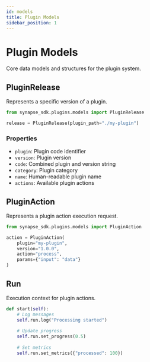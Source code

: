 ```yaml
---
id: models
title: Plugin Models
sidebar_position: 1
---
```


# Plugin Models

Core data models and structures for the plugin system.

## PluginRelease

Represents a specific version of a plugin.

```python
from synapse_sdk.plugins.models import PluginRelease

release = PluginRelease(plugin_path="./my-plugin")
```

### Properties

- `plugin`: Plugin code identifier
- `version`: Plugin version
- `code`: Combined plugin and version string
- `category`: Plugin category
- `name`: Human-readable plugin name
- `actions`: Available plugin actions

## PluginAction

Represents a plugin action execution request.

```python
from synapse_sdk.plugins.models import PluginAction

action = PluginAction(
    plugin="my-plugin",
    version="1.0.0",
    action="process",
    params={"input": "data"}
)
```

## Run

Execution context for plugin actions.

```python
def start(self):
    # Log messages
    self.run.log("Processing started")
    
    # Update progress
    self.run.set_progress(0.5)
    
    # Set metrics
    self.run.set_metrics({"processed": 100})
```
